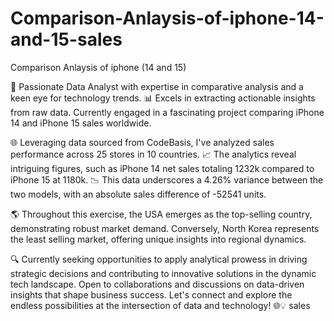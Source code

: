 # Comparison-Anlaysis-of-iphone-14-and-15-sales
Comparison Anlaysis of iphone (14 and 15)

🚀 Passionate Data Analyst with expertise in comparative analysis and a keen eye for technology trends. 📊 Excels in extracting actionable insights from raw data. Currently engaged in a fascinating project comparing iPhone 14 and iPhone 15 sales worldwide.

🌐 Leveraging data sourced from CodeBasis, I've analyzed sales performance across 25 stores in 10 countries. 📈 The analytics reveal intriguing figures, such as iPhone 14 net sales totaling 1232k compared to iPhone 15 at 1180k. 📉 This data underscores a 4.26% variance between the two models, with an absolute sales difference of -52541 units.

🌎 Throughout this exercise, the USA emerges as the top-selling country, demonstrating robust market demand. Conversely, North Korea represents the least selling market, offering unique insights into regional dynamics.

🔍 Currently seeking opportunities to apply analytical prowess in driving strategic decisions and contributing to innovative solutions in the dynamic tech landscape. Open to collaborations and discussions on data-driven insights that shape business success. Let's connect and explore the endless possibilities at the intersection of data and technology! 🌐💡 sales
